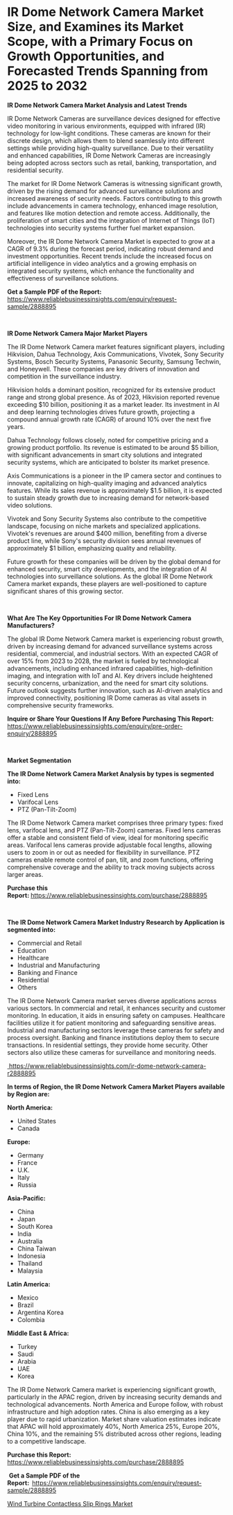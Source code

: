 <p><h1>IR Dome Network Camera Market Size, and Examines its Market Scope, with a Primary Focus on Growth Opportunities, and Forecasted Trends Spanning from 2025 to 2032</h1></p><p><strong>IR Dome Network Camera Market Analysis and Latest Trends</strong></p>
<p><p>IR Dome Network Cameras are surveillance devices designed for effective video monitoring in various environments, equipped with infrared (IR) technology for low-light conditions. These cameras are known for their discrete design, which allows them to blend seamlessly into different settings while providing high-quality surveillance. Due to their versatility and enhanced capabilities, IR Dome Network Cameras are increasingly being adopted across sectors such as retail, banking, transportation, and residential security.</p><p>The market for IR Dome Network Cameras is witnessing significant growth, driven by the rising demand for advanced surveillance solutions and increased awareness of security needs. Factors contributing to this growth include advancements in camera technology, enhanced image resolution, and features like motion detection and remote access. Additionally, the proliferation of smart cities and the integration of Internet of Things (IoT) technologies into security systems further fuel market expansion.</p><p>Moreover, the IR Dome Network Camera Market is expected to grow at a CAGR of 9.3% during the forecast period, indicating robust demand and investment opportunities. Recent trends include the increased focus on artificial intelligence in video analytics and a growing emphasis on integrated security systems, which enhance the functionality and effectiveness of surveillance solutions.</p></p>
<p><strong>Get a Sample PDF of the Report:&nbsp;</strong> <a href="https://www.reliablebusinessinsights.com/enquiry/request-sample/2888895?utm_campaign=3000&utm_medium=2&utm_source=Github&utm_content=ia&utm_term=14032025&utm_id=ir-dome-network-camera">https://www.reliablebusinessinsights.com/enquiry/request-sample/2888895</a></p>
<p>&nbsp;</p>
<p><strong>IR Dome Network Camera Major Market Players</strong></p>
<p><p>The IR Dome Network Camera market features significant players, including Hikvision, Dahua Technology, Axis Communications, Vivotek, Sony Security Systems, Bosch Security Systems, Panasonic Security, Samsung Techwin, and Honeywell. These companies are key drivers of innovation and competition in the surveillance industry.</p><p>Hikvision holds a dominant position, recognized for its extensive product range and strong global presence. As of 2023, Hikvision reported revenue exceeding $10 billion, positioning it as a market leader. Its investment in AI and deep learning technologies drives future growth, projecting a compound annual growth rate (CAGR) of around 10% over the next five years.</p><p>Dahua Technology follows closely, noted for competitive pricing and a growing product portfolio. Its revenue is estimated to be around $5 billion, with significant advancements in smart city solutions and integrated security systems, which are anticipated to bolster its market presence.</p><p>Axis Communications is a pioneer in the IP camera sector and continues to innovate, capitalizing on high-quality imaging and advanced analytics features. While its sales revenue is approximately $1.5 billion, it is expected to sustain steady growth due to increasing demand for network-based video solutions.</p><p>Vivotek and Sony Security Systems also contribute to the competitive landscape, focusing on niche markets and specialized applications. Vivotek's revenues are around $400 million, benefiting from a diverse product line, while Sony's security division sees annual revenues of approximately $1 billion, emphasizing quality and reliability.</p><p>Future growth for these companies will be driven by the global demand for enhanced security, smart city developments, and the integration of AI technologies into surveillance solutions. As the global IR Dome Network Camera market expands, these players are well-positioned to capture significant shares of this growing sector.</p></p>
<p>&nbsp;</p>
<p><strong>What Are The Key Opportunities For IR Dome Network Camera Manufacturers?</strong></p>
<p><p>The global IR Dome Network Camera market is experiencing robust growth, driven by increasing demand for advanced surveillance systems across residential, commercial, and industrial sectors. With an expected CAGR of over 15% from 2023 to 2028, the market is fueled by technological advancements, including enhanced infrared capabilities, high-definition imaging, and integration with IoT and AI. Key drivers include heightened security concerns, urbanization, and the need for smart city solutions. Future outlook suggests further innovation, such as AI-driven analytics and improved connectivity, positioning IR Dome cameras as vital assets in comprehensive security frameworks.</p></p>
<p><strong>Inquire or Share Your Questions If Any Before Purchasing This Report:</strong> <a href="https://www.reliablebusinessinsights.com/enquiry/pre-order-enquiry/2888895?utm_campaign=3000&utm_medium=2&utm_source=Github&utm_content=ia&utm_term=14032025&utm_id=ir-dome-network-camera">https://www.reliablebusinessinsights.com/enquiry/pre-order-enquiry/2888895</a></p>
<p>&nbsp;</p>
<p><strong>Market Segmentation</strong></p>
<p><strong>The IR Dome Network Camera Market Analysis by types is segmented into:</strong></p>
<p><ul><li>Fixed Lens</li><li>Varifocal Lens</li><li>PTZ (Pan-Tilt-Zoom)</li></ul></p>
<p><p>The IR Dome Network Camera market comprises three primary types: fixed lens, varifocal lens, and PTZ (Pan-Tilt-Zoom) cameras. Fixed lens cameras offer a stable and consistent field of view, ideal for monitoring specific areas. Varifocal lens cameras provide adjustable focal lengths, allowing users to zoom in or out as needed for flexibility in surveillance. PTZ cameras enable remote control of pan, tilt, and zoom functions, offering comprehensive coverage and the ability to track moving subjects across larger areas.</p></p>
<p><strong>Purchase this Report:&nbsp;</strong><a href="https://www.reliablebusinessinsights.com/purchase/2888895?utm_campaign=3000&utm_medium=2&utm_source=Github&utm_content=ia&utm_term=14032025&utm_id=ir-dome-network-camera">https://www.reliablebusinessinsights.com/purchase/2888895</a></p>
<p>&nbsp;</p>
<p><strong>The IR Dome Network Camera Market Industry Research by Application is segmented into:</strong></p>
<p><ul><li>Commercial and Retail</li><li>Education</li><li>Healthcare</li><li>Industrial and Manufacturing</li><li>Banking and Finance</li><li>Residential</li><li>Others</li></ul></p>
<p><p>The IR Dome Network Camera market serves diverse applications across various sectors. In commercial and retail, it enhances security and customer monitoring. In education, it aids in ensuring safety on campuses. Healthcare facilities utilize it for patient monitoring and safeguarding sensitive areas. Industrial and manufacturing sectors leverage these cameras for safety and process oversight. Banking and finance institutions deploy them to secure transactions. In residential settings, they provide home security. Other sectors also utilize these cameras for surveillance and monitoring needs.</p></p>
<p><a href="https://www.reliablebusinessinsights.com/ir-dome-network-camera-r2888895?utm_campaign=3000&utm_medium=2&utm_source=Github&utm_content=ia&utm_term=14032025&utm_id=ir-dome-network-camera">&nbsp;https://www.reliablebusinessinsights.com/ir-dome-network-camera-r2888895</a></p>
<p><strong>In terms of Region, the IR Dome Network Camera Market Players available by Region are:</strong></p>
<p>
    <p> <strong> North America: </strong>
        <ul>
            <li>United States</li>
            <li>Canada</li>
        </ul>
        </p> 
    <p> <strong> Europe: </strong>
        <ul>
            <li>Germany</li>
            <li>France</li>
            <li>U.K.</li>
            <li>Italy</li>
            <li>Russia</li>
        </ul>
        </p> 
    <p> <strong> Asia-Pacific: </strong>
        <ul>
            <li>China</li>
            <li>Japan</li>
            <li>South Korea</li>
            <li>India</li>
            <li>Australia</li>
            <li>China Taiwan</li>
            <li>Indonesia</li>
            <li>Thailand</li>
            <li>Malaysia</li>
        </ul>
        </p> 
    <p> <strong> Latin America: </strong>
        <ul>
            <li>Mexico</li>
            <li>Brazil</li>
            <li>Argentina Korea</li>
            <li>Colombia</li>
        </ul>
        </p> 
    <p> <strong> Middle East & Africa: </strong>
        <ul>
            <li>Turkey</li>
            <li>Saudi</li>
            <li>Arabia</li>
            <li>UAE</li>
            <li>Korea</li>
        </ul>
    </p>
    </p>
<p><p>The IR Dome Network Camera market is experiencing significant growth, particularly in the APAC region, driven by increasing security demands and technological advancements. North America and Europe follow, with robust infrastructure and high adoption rates. China is also emerging as a key player due to rapid urbanization. Market share valuation estimates indicate that APAC will hold approximately 40%, North America 25%, Europe 20%, China 10%, and the remaining 5% distributed across other regions, leading to a competitive landscape.</p></p>
<p><strong>Purchase this Report: </strong><a href="https://www.reliablebusinessinsights.com/purchase/2888895?utm_campaign=3000&utm_medium=2&utm_source=Github&utm_content=ia&utm_term=14032025&utm_id=ir-dome-network-camera">https://www.reliablebusinessinsights.com/purchase/2888895</a></p>
<p>&nbsp;<strong>Get a Sample PDF of the Report:&nbsp;&nbsp;</strong><a href="https://www.reliablebusinessinsights.com/enquiry/request-sample/2888895?utm_campaign=3000&utm_medium=2&utm_source=Github&utm_content=ia&utm_term=14032025&utm_id=ir-dome-network-camera">https://www.reliablebusinessinsights.com/enquiry/request-sample/2888895</a></p>
<p><strong></strong></p>
<p><p><a href="https://github.com/dailyspunj47/Market-Research-Report-List-1/blob/main/wind-turbine-contactless-slip-rings-market.md?utm_campaign=3000&utm_medium=2&utm_source=Github&utm_content=ia&utm_term=14032025&utm_id=ir-dome-network-camera">Wind Turbine Contactless Slip Rings Market</a></p></p>
